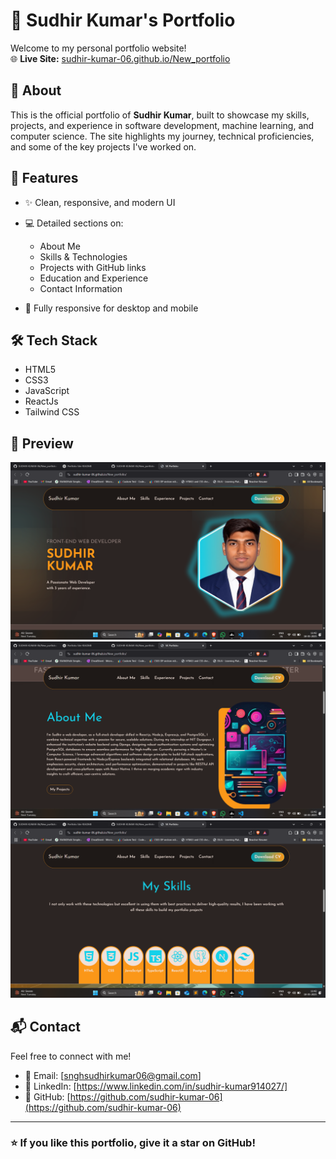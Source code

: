 # 💼 Sudhir Kumar's Portfolio

Welcome to my personal portfolio website!  
🌐 **Live Site:** [sudhir-kumar-06.github.io/New_portfolio](https://sudhir-kumar-06.github.io/New_portfolio/)

## 📌 About

This is the official portfolio of **Sudhir Kumar**, built to showcase my skills, projects, and experience in software development, machine learning, and computer science. The site highlights my journey, technical proficiencies, and some of the key projects I've worked on.

## 🚀 Features

- ✨ Clean, responsive, and modern UI
- 💻 Detailed sections on:

  - About Me
  - Skills & Technologies
  - Projects with GitHub links
  - Education and Experience
  - Contact Information

- 📱 Fully responsive for desktop and mobile

## 🛠️ Tech Stack

- HTML5
- CSS3
- JavaScript
- ReactJs
- Tailwind CSS

## 📸 Preview

![Portfolio Preview](https://raw.githubusercontent.com/sudhir-kumar-06/New_portfolio/main/public/images/preview-2.png)
![Portfolio Preview](https://raw.githubusercontent.com/sudhir-kumar-06/New_portfolio/main/public/images/preview-3.png)
![Portfolio Preview](https://raw.githubusercontent.com/sudhir-kumar-06/New_portfolio/main/public/images/preview-1.png)

## 📬 Contact

Feel free to connect with me!

- 📧 Email: [snghsudhirkumar06@gmail.com]
- 💼 LinkedIn: [https://www.linkedin.com/in/sudhir-kumar914027/]
- 🐙 GitHub: [https://github.com/sudhir-kumar-06](https://github.com/sudhir-kumar-06)

---

### ⭐️ If you like this portfolio, give it a star on GitHub!
